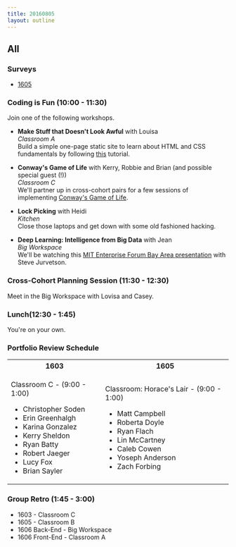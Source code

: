 ```yaml
---
title: 20160805
layout: outline
---
```


## All

### Surveys
<!-- * [1603]() -->
* [1605](https://docs.google.com/forms/d/e/1FAIpQLSe76qtSUtw-1MnIWhDq--8WO2Ai1xypQWbcZJkxqQtlAWmThw/viewform)
<!-- * [1606]() -->

### Coding is Fun (10:00 - 11:30)
Join one of the following workshops.  

* **Make Stuff that Doesn't Look Awful** with Louisa  
*Classroom A*  
Build a simple one-page static site to learn about HTML and CSS fundamentals by following [this](https://github.com/turingschool-examples/introductory-static-site) tutorial.

* **Conway's Game of Life** with Kerry, Robbie and Brian (and possible special guest (!))  
*Classroom C*  
We'll partner up in cross-cohort pairs for a few sessions of implementing [Conway's Game of Life](https://en.wikipedia.org/wiki/Conway%27s_Game_of_Life).

* **Lock Picking** with Heidi  
*Kitchen*  
Close those laptops and get down with some old fashioned hacking.

* **Deep Learning: Intelligence from Big Data** with Jean  
*Big Workspace*  
We'll be watching this [MIT Enterprise Forum Bay Area presentation](https://www.youtube.com/watch?v=czLI3oLDe8M) with Steve Jurvetson.

### Cross-Cohort Planning Session (11:30 - 12:30)
Meet in the Big Workspace with Lovisa and Casey.

### Lunch(12:30 - 1:45)
You're on your own.

### Portfolio Review Schedule
<table>
  <tbody>
    <tr>
      <th>1603</th>
      <th>1605</th>
    </tr>
    <tr>
      <td>
        <p>Classroom C - (9:00 - 1:00)</p>
        <ul>
          <li>Christopher Soden</li>
          <li>Erin Greenhalgh</li>
          <li>Karina Gonzalez</li>
          <li>Kerry Sheldon</li>
          <li>Ryan Batty</li>
          <li>Robert Jaeger</li>
          <li>Lucy Fox</li>
          <li>Brian Sayler</li>
        </ul>        
      </td>
      <td>
        <p>Classroom: Horace's Lair - (9:00 - 1:00)</p>
        <ul>
          <li>Matt Campbell</li>
          <li>Roberta Doyle</li>
          <li>Ryan Flach</li>
          <li>Lin McCartney</li>
          <li>Caleb Cowen</li>
          <li>Yoseph Anderson</li>
          <li>Zach Forbing</li>
        </ul>        
      </td>
    </tr>
  </tbody>
</table>

### Group Retro (1:45 - 3:00)
* 1603 - Classroom C
* 1605 - Classroom B
* 1606 Back-End - Big Workspace
* 1606 Front-End - Classroom A

